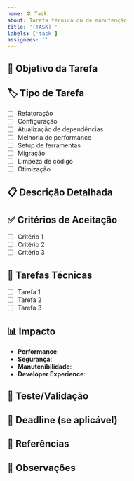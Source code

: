 ```yaml
---
name: 🛠️ Task
about: Tarefa técnica ou de manutenção
title: '[TASK] '
labels: ['task']
assignees: ''
---
```


## 🎯 Objetivo da Tarefa
<!-- Descreva claramente o que precisa ser feito -->

## 🏷️ Tipo de Tarefa
- [ ] Refatoração
- [ ] Configuração
- [ ] Atualização de dependências
- [ ] Melhoria de performance
- [ ] Setup de ferramentas
- [ ] Migração
- [ ] Limpeza de código
- [ ] Otimização

## 📋 Descrição Detalhada
<!-- Explique em detalhes o que deve ser feito -->

## ✅ Critérios de Aceitação
- [ ] Critério 1
- [ ] Critério 2
- [ ] Critério 3

## 🔧 Tarefas Técnicas
- [ ] Tarefa 1
- [ ] Tarefa 2
- [ ] Tarefa 3

## 📊 Impacto
<!-- Quais partes do sistema serão afetadas? -->
- **Performance**: 
- **Segurança**: 
- **Manutenibilidade**: 
- **Developer Experience**: 

## 🧪 Teste/Validação
<!-- Como validar que a tarefa foi bem executada? -->

## 📅 Deadline (se aplicável)
<!-- Há alguma urgência ou deadline? -->

## 🔗 Referências
<!-- Links úteis, documentações, PRs relacionados -->

## 📝 Observações
<!-- Informações adicionais -->
